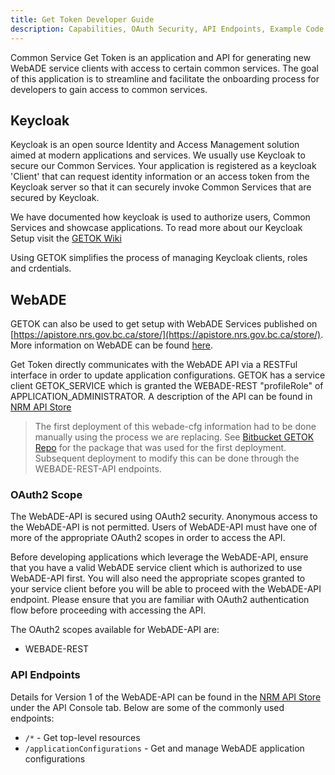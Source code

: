 ```yaml
---
title: Get Token Developer Guide
description: Capabilities, OAuth Security, API Endpoints, Example Code
---
```


Common Service Get Token is an application and API for generating new WebADE service clients with access to certain common services. The goal of this application is to streamline and facilitate the onboarding process for developers to gain access to common services.

## Keycloak

Keycloak is an open source Identity and Access Management solution aimed at modern applications and services.
We usually use Keycloak to secure our Common Services.
Your application is registered as a keycloak 'Client' that can request identity information or an access token from the Keycloak server so that it can securely invoke Common Services that are secured by Keycloak.

We have documented how keycloak is used to authorize users, Common Services and showcase applications.
To read more about our Keycloak Setup visit the [GETOK Wiki](https://github.com/bcgov/nr-get-token/wiki/Keycloak-Setup)

Using GETOK simplifies the process of managing Keycloak clients, roles and crdentials.

## WebADE

GETOK can also be used to get setup with WebADE Services published on [https://apistore.nrs.gov.bc.ca/store/](https://apistore.nrs.gov.bc.ca/store/). More information on WebADE can be found [here](http://www.webade.org).

Get Token directly communicates with the WebADE API via a RESTFul interface in order to update application configurations.
GETOK has a service client GETOK_SERVICE which is granted the WEBADE-REST "profileRole" of APPLICATION_ADMINISTRATOR.
A description of the API can be found in [NRM API Store](https://apistore.nrs.gov.bc.ca/store/apis/info?name=WebADE-api&provider=admin&version=v1)

> The first deployment of this webade-cfg information had to be done manually using the process we are replacing. See [Bitbucket GETOK Repo](https://apps.nrs.gov.bc.ca/int/stash/projects/GETOK/repos/getok-webade-cfg/browse) for the package that was used for the first deployment. Subsequent deployment to modify this can be done through the WEBADE-REST-API endpoints.

### OAuth2 Scope

The WebADE-API is secured using OAuth2 security. Anonymous access to the WebADE-API is not permitted. Users of WebADE-API must have one of more of the appropriate OAuth2 scopes in order to access the API.

Before developing applications which leverage the WebADE-API, ensure that you have a valid WebADE service client which is authorized to use WebADE-API first. You will also need the appropriate scopes granted to your service client before you will be able to proceed with the WebADE-API endpoint. Please ensure that you are familiar with OAuth2 authentication flow before proceeding with accessing the API.

The OAuth2 scopes available for WebADE-API are:

* WEBADE-REST

### API Endpoints

Details for Version 1 of the WebADE-API can be found in the [NRM API Store](https://apistore.nrs.gov.bc.ca/store/apis/info?name=webade-api&provider=admin&version=v1#tab2) under the API Console tab. Below are some of the commonly used endpoints:

* `/*` - Get top-level resources
* `/applicationConfigurations` - Get and manage WebADE application configurations
